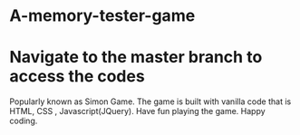 # A-memory-tester-game 
# Navigate to the master branch to access the codes
Popularly known as Simon Game. The game is built with vanilla code that is HTML, CSS , Javascript(JQuery).
Have fun playing the game.
Happy coding.
